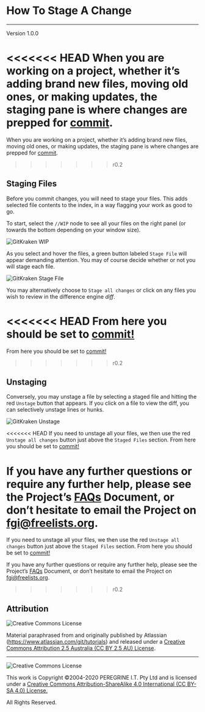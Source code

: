 # How To Stage A Change

---

Version 1.0.0

<<<<<<< HEAD
When you are working on a project, whether it&rsquo;s adding brand new files, moving old ones, or making updates, the staging pane is where changes are prepped for [commit](https://github.com/Dulux-Oz/FGI/tree/master/Project_Documentation/How_To_Commit_A_Change.md).
=======
When you are working on a project, whether it&rsquo;s adding brand new files, moving old ones, or making updates, the staging pane is where changes are prepped for [commit](How_To_Commit_A_Change.md).
>>>>>>> r0.2

## Staging Files

Before you commit changes, you will need to stage your files. This adds selected file contents to the index, in a way flagging your work as good to go.

To start, select the `//WIP` node to see all your files on the right panel (or towards the bottom depending on your window size).

![GitKraken WIP](https://support.gitkraken.com/img/documentation/working-with-files/commits/WIP-stage.png)

As you select and hover the files, a green button labeled `Stage File` 
will appear demanding attention. You may of course decide whether or not you will stage each file.

![GitKraken Stage File](https://support.gitkraken.com/img/documentation/working-with-files/staging/stage-file.png)

You may alternatively choose to `Stage all changes` or click on any files you wish to review in the difference engine *diff*.

<<<<<<< HEAD
From here you should be set to [commit!](https://github.com/Dulux-Oz/FGI/tree/master/Project_Documentation/How_To_Commit_A_Change.md)
=======
From here you should be set to [commit!](How_To_Commit_A_Change.md)
>>>>>>> r0.2

## Unstaging

Conversely, you may unstage a file by selecting a staged file and hitting the red `Unstage` button that appears. If you click on a file to view the diff, you can selectively unstage lines or hunks.

![GitKraken Unstage](https://support.gitkraken.com/img/documentation/working-with-files/staging/unstage.png)

<<<<<<< HEAD
If you need to unstage all your files, we then use the red `Unstage all changes` button just above the `Staged Files` section. From here you should be set to [commit!](https://github.com/Dulux-Oz/FGI/tree/master/Project_Documentation/How_To_Commit_A_Change.md)

If you have any further questions or require any further help, please see the Project&rsquo;s [FAQs](https://github.com/Dulux-Oz/FGI/tree/master/Project_Documentation/FAQs.md) Document, or don&rsquo;t hesitate to email the Project on <fgi@freelists.org>.
=======
If you need to unstage all your files, we then use the red `Unstage all changes` button just above the `Staged Files` section. From here you should be set to [commit!](How_To_Commit_A_Change.md)

If you have any further questions or require any further help, please see the Project&rsquo;s [FAQs](FAQs.md) Document, or don&rsquo;t hesitate to email the Project on <fgi@freelists.org>.
>>>>>>> r0.2

## Attribution

![Creative Commons License](https://i.creativecommons.org/l/by-sa/2.5/au/88x31.png "Creative Commons License")

Material paraphrased from and originally published by Atlassian (https://www.atlassian.com/git/tutorials) and released under a [Creative Commons Attribution 2.5 Australia (CC BY 2.5 AU) License](http://creativecommons.org/licenses/by/2.5/au/).

---

![Creative Commons License](https://i.creativecommons.org/l/by-sa/4.0/88x31.png "Creative Commons License")

This work is Copyright &copy;2004-2020 PEREGRINE I.T. Pty Ltd and is licensed under a [Creative Commons Attribution-ShareAlike 4.0 International (CC BY-SA 4.0) License.](https://creativecommons.org/licenses/by-sa/4.0/)

All Rights Reserved.
